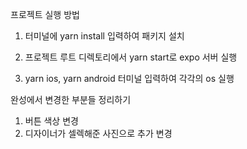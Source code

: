 프로젝트 실행 방법

1. 터미널에 yarn install 입력하여 패키지 설치

2. 프로젝트 루트 디렉토리에서 yarn start로 expo 서버 실행

3. yarn ios, yarn android 터미널 입력하여 각각의 os 실행

완성에서 변경한 부분들 정리하기
1. 버튼 색상 변경
2. 디자이너가 셀렉해준 사진으로 추가 변경 
